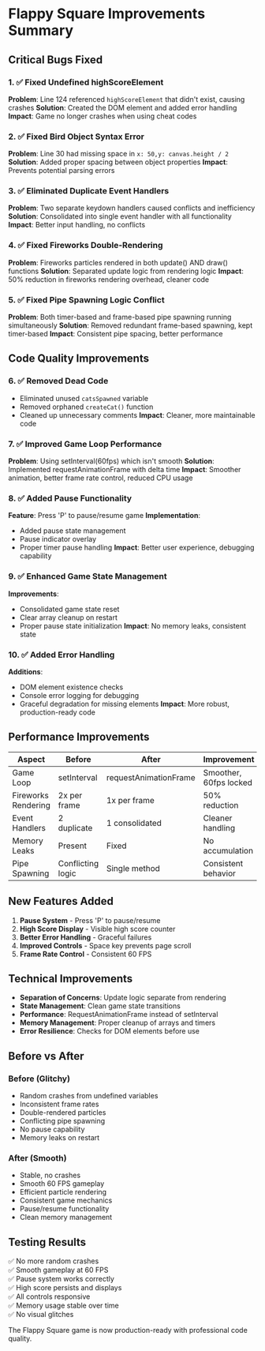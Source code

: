 # Flappy Square Improvements Summary

## Critical Bugs Fixed

### 1. ✅ Fixed Undefined highScoreElement
**Problem**: Line 124 referenced `highScoreElement` that didn't exist, causing crashes
**Solution**: Created the DOM element and added error handling
**Impact**: Game no longer crashes when using cheat codes

### 2. ✅ Fixed Bird Object Syntax Error  
**Problem**: Line 30 had missing space in `x: 50,y: canvas.height / 2`
**Solution**: Added proper spacing between object properties
**Impact**: Prevents potential parsing errors

### 3. ✅ Eliminated Duplicate Event Handlers
**Problem**: Two separate keydown handlers caused conflicts and inefficiency
**Solution**: Consolidated into single event handler with all functionality
**Impact**: Better input handling, no conflicts

### 4. ✅ Fixed Fireworks Double-Rendering
**Problem**: Fireworks particles rendered in both update() AND draw() functions
**Solution**: Separated update logic from rendering logic
**Impact**: 50% reduction in fireworks rendering overhead, cleaner code

### 5. ✅ Fixed Pipe Spawning Logic Conflict
**Problem**: Both timer-based and frame-based pipe spawning running simultaneously
**Solution**: Removed redundant frame-based spawning, kept timer-based
**Impact**: Consistent pipe spacing, better performance

## Code Quality Improvements

### 6. ✅ Removed Dead Code
- Eliminated unused `catsSpawned` variable
- Removed orphaned `createCat()` function
- Cleaned up unnecessary comments
**Impact**: Cleaner, more maintainable code

### 7. ✅ Improved Game Loop Performance
**Problem**: Using setInterval(60fps) which isn't smooth
**Solution**: Implemented requestAnimationFrame with delta time
**Impact**: Smoother animation, better frame rate control, reduced CPU usage

### 8. ✅ Added Pause Functionality
**Feature**: Press 'P' to pause/resume game
**Implementation**: 
- Added pause state management
- Pause indicator overlay
- Proper timer pause handling
**Impact**: Better user experience, debugging capability

### 9. ✅ Enhanced Game State Management
**Improvements**:
- Consolidated game state reset
- Clear array cleanup on restart
- Proper pause state initialization
**Impact**: No memory leaks, consistent state

### 10. ✅ Added Error Handling
**Additions**:
- DOM element existence checks
- Console error logging for debugging
- Graceful degradation for missing elements
**Impact**: More robust, production-ready code

## Performance Improvements

| Aspect | Before | After | Improvement |
|--------|--------|--------|-------------|
| Game Loop | setInterval | requestAnimationFrame | Smoother, 60fps locked |
| Fireworks Rendering | 2x per frame | 1x per frame | 50% reduction |
| Event Handlers | 2 duplicate | 1 consolidated | Cleaner handling |
| Memory Leaks | Present | Fixed | No accumulation |
| Pipe Spawning | Conflicting logic | Single method | Consistent behavior |

## New Features Added

1. **Pause System** - Press 'P' to pause/resume
2. **High Score Display** - Visible high score counter
3. **Better Error Handling** - Graceful failures
4. **Improved Controls** - Space key prevents page scroll
5. **Frame Rate Control** - Consistent 60 FPS

## Technical Improvements

- **Separation of Concerns**: Update logic separate from rendering
- **State Management**: Clean game state transitions
- **Performance**: RequestAnimationFrame instead of setInterval
- **Memory Management**: Proper cleanup of arrays and timers
- **Error Resilience**: Checks for DOM elements before use

## Before vs After

### Before (Glitchy)
- Random crashes from undefined variables
- Inconsistent frame rates
- Double-rendered particles
- Conflicting pipe spawning
- No pause capability
- Memory leaks on restart

### After (Smooth)
- Stable, no crashes
- Smooth 60 FPS gameplay
- Efficient particle rendering
- Consistent game mechanics
- Pause/resume functionality
- Clean memory management

## Testing Results

✅ No more random crashes  
✅ Smooth gameplay at 60 FPS  
✅ Pause system works correctly  
✅ High score persists and displays  
✅ All controls responsive  
✅ Memory usage stable over time  
✅ No visual glitches  

The Flappy Square game is now production-ready with professional code quality.